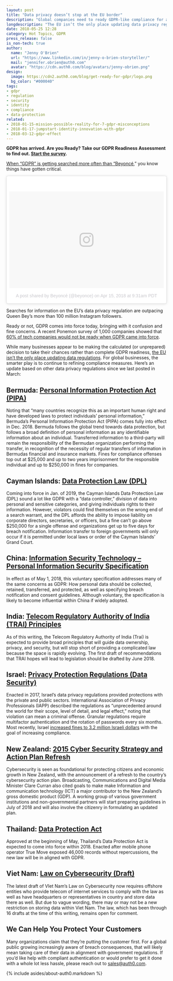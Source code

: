 ```yaml
---
layout: post
title: "Data privacy doesn’t stop at the EU border" 
description: "Global companies need to ready GDPR-like compliance for a growing list of markets"
longdescription: "The EU isn’t the only place updating data privacy regulations. Due to increasing cybersecurity threats data privacy is becoming more regulated —  global companies need to ready compliance in a growing range of markets. Learn how Auth0 can help you protect your customer’s trust."
date: 2018-05-25 12:28
category: Hot Topics, GDPR
press_release: false
is_non-tech: true
author:
  name: "Jenny O'Brien"
  url: "https://www.linkedin.com/in/jenny-o-brien-storyteller/"
  mail: "jennifer.obrien@auth0.com"
  avatar: "https://cdn.auth0.com/blog/avatars/jenny-obrien.png"
design:
  image: https://cdn2.auth0.com/blog/get-ready-for-gdpr/logo.png
  bg_color: "#000040"
tags:
- gdpr
- regulation
- security
- identity
- compliance
- data-protection
related:
- 2018-01-15-mission-possible-reality-for-7-gdpr-misconceptions
- 2018-01-17-jumpstart-identity-innovation-with-gdpr
- 2018-03-12-gdpr-effect
---
```


<div class="alert alert-info alert-icon">
  <i class="icon-budicon-500"></i>
  <strong>GDPR has arrived. Are you Ready? Take our GDPR Readiness Assessment to find out. <a href="https://auth0.com/gdpr-assessment/tool-1">Start the survey</a>.</strong>
</div>

[When “GDPR” is getting searched more often than “Beyoncé](https://qz.com/1284738/gdpr-is-bigger-than-beyonce-according-to-google-search-traffic/),” you know things have gotten critical. 

<blockquote class="instagram-media" data-instgrm-permalink="https://www.instagram.com/p/BhmQ8ZVFfkV/" data-instgrm-version="8" style=" background:#FFF; border:0; border-radius:3px; box-shadow:0 0 1px 0 rgba(0,0,0,0.5),0 1px 10px 0 rgba(0,0,0,0.15); margin: 1px; max-width:658px; padding:0; width:99.375%; width:-webkit-calc(100% - 2px); width:calc(100% - 2px);"><div style="padding:8px;"> <div style=" background:#F8F8F8; line-height:0; margin-top:40px; padding:31.064814814814817% 0; text-align:center; width:100%;"> <div style=" background:url(data:image/png;base64,iVBORw0KGgoAAAANSUhEUgAAACwAAAAsCAMAAAApWqozAAAABGdBTUEAALGPC/xhBQAAAAFzUkdCAK7OHOkAAAAMUExURczMzPf399fX1+bm5mzY9AMAAADiSURBVDjLvZXbEsMgCES5/P8/t9FuRVCRmU73JWlzosgSIIZURCjo/ad+EQJJB4Hv8BFt+IDpQoCx1wjOSBFhh2XssxEIYn3ulI/6MNReE07UIWJEv8UEOWDS88LY97kqyTliJKKtuYBbruAyVh5wOHiXmpi5we58Ek028czwyuQdLKPG1Bkb4NnM+VeAnfHqn1k4+GPT6uGQcvu2h2OVuIf/gWUFyy8OWEpdyZSa3aVCqpVoVvzZZ2VTnn2wU8qzVjDDetO90GSy9mVLqtgYSy231MxrY6I2gGqjrTY0L8fxCxfCBbhWrsYYAAAAAElFTkSuQmCC); display:block; height:44px; margin:0 auto -44px; position:relative; top:-22px; width:44px;"></div></div><p style=" color:#c9c8cd; font-family:Arial,sans-serif; font-size:14px; line-height:17px; margin-bottom:0; margin-top:8px; overflow:hidden; padding:8px 0 7px; text-align:center; text-overflow:ellipsis; white-space:nowrap;"><a href="https://www.instagram.com/p/BhmQ8ZVFfkV/" style=" color:#c9c8cd; font-family:Arial,sans-serif; font-size:14px; font-style:normal; font-weight:normal; line-height:17px; text-decoration:none;" target="_blank">A post shared by Beyoncé (@beyonce)</a> on <time style=" font-family:Arial,sans-serif; font-size:14px; line-height:17px;" datetime="2018-04-15T16:31:27+00:00">Apr 15, 2018 at 9:31am PDT</time></p></div></blockquote> <script async defer src="//www.instagram.com/embed.js"></script>

Searches for information on the EU’s data privacy regulation are outpacing Queen Bey’s more than 100 million Instagram followers.

Ready or not, GDPR comes into force today, bringing with it confusion and fine concerns. A recent Ponemon survey of 1,000 companies showed that [60% of tech companies would not be ready when GDPR came into force](https://www.theverge.com/2018/5/22/17378688/gdpr-general-data-protection-regulation-eu).

While many businesses appear to be making the calculated (or unprepared) decision to take their chances rather than complete GDPR readiness, [the EU isn’t the only place updating data regulations](https://auth0.com/blog/gdpr-effect/). For global businesses, the smarter play is to continue to refining compliance measures. Here’s an update based on other data privacy regulations since we last posted in March:

## Bermuda: [Personal Information Protection Act (PIPA)](https://www.gov.bm/privacy)

Noting that “many countries recognize this as an important human right and have developed laws to protect individuals’ personal information,” Bermuda’s Personal Information Protection Act (PIPA) comes fully into effect in Dec. 2018. Bermuda follows the global trend towards data protection, but follows a broad definition of personal information as any identifiable information about an individual. Transferred information to a third-party will remain the responsibility of the Bermudan organization performing the transfer, in recognition of the necessity of regular transfers of information in Bermudas financial and insurance markets. Fines for compliance offenses top out at $25,000 and up to two years imprisonment for the responsible individual and up to $250,000 in fines for companies.  

## Cayman Islands: [Data Protection Law (DPL)](https://www.dykema.com/resources-alerts-cayman_islands_seek_to_supplement_its_data_protection_law.html)

Coming into force in Jan. of 2019, the Cayman Islands Data Protection Law (DPL) sound a lot like GDPR with a “data controller,” division of data into personal and sensitive categories, and giving individuals rights to their information. However, violators could find themselves on the wrong end of a search warrant, and the DPL affords the ability to impose liability on corporate directors, secretaries, or officers, but a fine can’t go above $250,000 for a single offense and organizations get up to five days for breach notification. Information transfer to foreign governments will only occur if it is permitted under local laws or order of the Cayman Islands’ Grand Court. 

## China: [Information Security Technology – Personal Information Security Specification](https://www.huntonprivacyblog.com/2018/01/26/china-releases-national-standard-personal-information-security/)

In effect as of May 1, 2018, this voluntary specification addresses many of the same concerns as GDPR: How personal data should be collected, retained, transferred, and protected, as well as specifying breach notification and consent guidelines. Although voluntary, the specification is likely to become influential within China if widely adopted. 

## India: [Telecom Regulatory Authority of India (TRAI) Principles](https://www.livemint.com/Industry/1IqKNheVK8Si1v5oGLL2NM/Trai-to-draft-principles-on-privacy-of-user-data.html)

As of this writing, the Telecom Regulatory Authority of India (Trai) is expected to provide broad principles that will guide data ownership, privacy, and security, but will stop short of providing a complicated law because the space is rapidly evolving. The first draft of recommendations that TRAI hopes will lead to legislation should be drafted by June 2018. 

## Israel: [Privacy Protection Regulations (Data Security)](https://iapp.org/news/a/israel-enacts-landmark-data-security-notification-regulations/)

Enacted in 2017, Israel’s data privacy regulations provided protections with the private and public sectors. International Association of Privacy Professionals (IAPP) described the regulations as “unprecedented around the world for their scope, level of detail, and legal effect,” noting that violation can mean a criminal offense. Granular regulations require multifactor authentication and the rotation of passwords every six months. Most recently, Israel [increased fines to 3.2 million Israeli dollars](https://iapp.org/news/a/israel-japan-and-canada-talk-keeping-up-with-the-gdpr-2/) with the goal of increasing compliance.

## New Zealand: [2015 Cyber Security Strategy and Action Plan Refresh](https://www.opengovasia.com/articles/new-zealand-announces-comprehensive-refresh-of-cybersecurity-approach)

Cybersecurity is seen as foundational for protecting citizens and economic growth in New Zealand, with the announcement of a refresh to the country’s cybersecurity action plan.  Broadcasting, Communications and Digital Media Minister Clare Curran also cited goals to make make Information and communication technology (ICT) a major contributor to the New Zealand’s gross domestic product (GDP). A working group of various government institutions and non-governmental partners will start preparing guidelines in July of 2018 and will also involve the citizenry in formulating an updated plan.

## Thailand: [Data Protection Act](https://iapp.org/news/a/thai-data-protection-act-to-secure-data-privacy-standards/)
Approved at the beginning of May, Thailand’s Data Protection Act is expected to come into force within 2018. Enacted after mobile phone operator True Move exposed 46,000 records without repercussions, the new law will be in aligned with GDPR. 

## Viet Nam: [Law on Cybersecurity (Draft)](https://globalcompliancenews.com/vietnam-draft-law-cybersecurity-20180502/)
The latest draft of VIet Nam’s Law on Cybersecurity now requires offshore entities who provide telecom of internet services to comply with the law as well as have headquarters or representatives in country and store data there as well. But due to vague wording, there may or may not be a new restriction on storing data within Viet Nam. The law, which has been through 16 drafts at the time of this writing, remains open for comment.

## We Can Help You Protect Your Customers

Many organizations claim that they’re putting the customer first. For a global public growing increasingly aware of breach consequences, that will likely mean taking care of their data in alignment with government regulations. If you’d like help with compliant authentication or would prefer to get it done with a whole lot less hassle, please reach out to [sales@auth0.com](mailto:sales@auth0.com).

{% include asides/about-auth0.markdown %}
